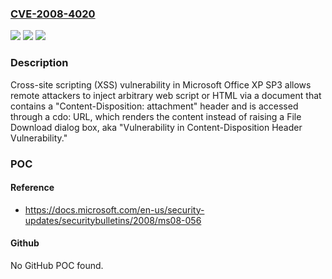 ### [CVE-2008-4020](https://cve.mitre.org/cgi-bin/cvename.cgi?name=CVE-2008-4020)
![](https://img.shields.io/static/v1?label=Product&message=n%2Fa&color=blue)
![](https://img.shields.io/static/v1?label=Version&message=n%2Fa&color=blue)
![](https://img.shields.io/static/v1?label=Vulnerability&message=n%2Fa&color=brighgreen)

### Description

Cross-site scripting (XSS) vulnerability in Microsoft Office XP SP3 allows remote attackers to inject arbitrary web script or HTML via a document that contains a "Content-Disposition: attachment" header and is accessed through a cdo: URL, which renders the content instead of raising a File Download dialog box, aka "Vulnerability in Content-Disposition Header Vulnerability."

### POC

#### Reference
- https://docs.microsoft.com/en-us/security-updates/securitybulletins/2008/ms08-056

#### Github
No GitHub POC found.

